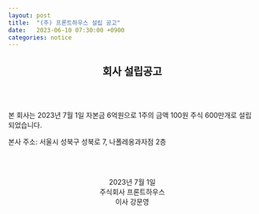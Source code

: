 ```yaml
---
layout: post
title:  "(주) 프론트하우스 설립 공고"
date:   2023-06-10 07:30:00 +0900
categories: notice
---
```

## <center>회사 설립공고</center>

<br/><br/>


본 회사는 2023년 7월 1일 자본금 6억원으로 1주의 금액 100원 주식 600만개로 설립되었습니다. 


본사 주소: 서울시 성북구 성북로 7, 나폴레옹과자점 2층

<br/><br/>

<center>2023년 7월 1일</center>
<center>주식회사 프론트하우스</center>
<center>이사 강문영 </center>
